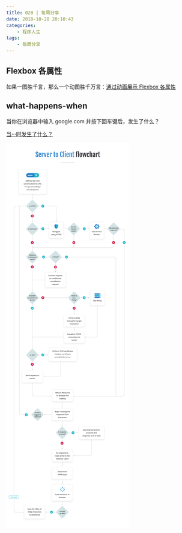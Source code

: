 ```yaml
---
title: 020 | 每周分享
date: 2018-10-28 20:10:43
categories:
	- 程序人生
tags:
	- 每周分享
---
```


## Flexbox 各属性

如果一图胜千言，那么一个动图胜千万言：[通过动画展示 Flexbox 各属性](https://zhuanlan.zhihu.com/p/41369609)

## what-happens-when

当你在浏览器中输入 google.com 并按下回车键后，发生了什么？

[当···时发生了什么？](https://github.com/skyline75489/what-happens-when-zh_CN?utm_source=wechat_session#id3)

<!-- more -->



![server2client](020-每周分享/server2client.png)